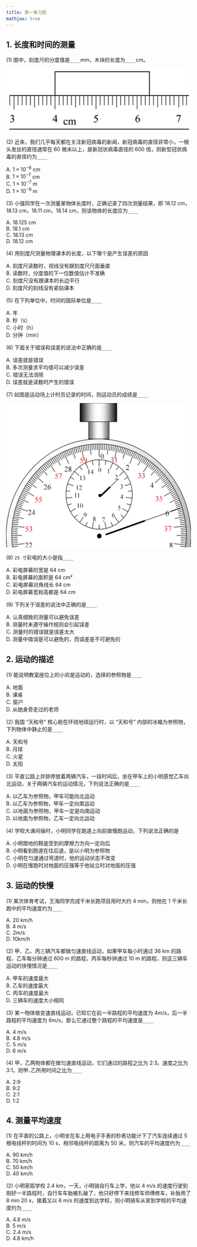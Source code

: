 ```yaml
---
title: 第一章习题
mathjax: true
---
```


## 1. 长度和时间的测量

(1) 图中，刻度尺的分度值是`____`mm，木块的长度为`____`cm。

![ruler](/msp/img/1e-ruler.png)

(2) 近来，我们几乎每天都在关注新冠病毒的新闻，新冠病毒的直径非常小，一根头发丝的直径通常在 60 微米以上，是新冠状病毒直径的 600 倍，则新型冠状病毒的直径约为`____`

A. $1\times 10^{-6}$ cm  
B. $1\times 10^{-7}$ cm  
C. $1\times 10^{-7}$ m  
D. $1\times 10^{-9}$ m

(3) 小强同学在一次测量某物体长度时，正确记录了四次测量结果，即 18.12 cm，18.13 cm，18.11 cm，18.14 cm，则该物体的长度应为`____`

A. 18.125 cm   
B. 18.1 cm   
C. 18.13 cm   
D. 18.12 cm

(4) 用刻度尺测量物理课本的长度，以下哪个是产生误差的原因

A. 刻度尺读数时，视线没有跟刻度尺尺面垂直  
B. 读数时，分度值的下一位数值估计不准确  
C. 刻度尺没有跟课本的长边平行  
D. 刻度尺的刻线没有紧贴课本

(5) 在下列单位中，时间的国际单位是`____`            

A. 年  
B. 秒（s）  
C. 小时（h）  
D. 分钟（min）

(6) 下面关于错误和误差的说法中正确的是`____`       

A. 误差就是错误  
B. 多次测量求平均值可以减少误差  
C. 错误无法消除  
D. 误差就是读数时产生的错误

(7) 如图是运动场上计时员记录的时间，则运动员的成绩是`____`

![stop timer](/msp/img/1e-stop-timer.png)

(8) `25 寸`彩电的大小是指`____`

A. 彩电屏幕的宽是 64 cm  
B. 彩电屏幕的面积是 64 cm²  
C. 彩电屏幕对角线长 64 cm  
D. 彩电屏幕宽和高都是 64 cm

(9) 下列关于误差的说法中正确的是`____`

A. 认真细致的测量可以避免误差  
B. 测量时未遵守操作规则会引起误差  
C. 测量时的错误就是误差太大  
D. 测量中错误是可以避免的，而误差是不可避免的

## 2. 运动的描述

(1) 能说明教室座位上的小欢是运动的，选择的参照物是`____`

A. 地面  
B. 课桌  
C. 窗户  
D. 从她身旁走过的老师

(2) 我国 “天和号” 核心舱在环绕地球运行时，以 “天和号” 内部的冰箱为参照物，下列物体中静止的是`____`

A. 天和号  
B. 月球  
C. 火星  
D. 太阳

(3) 平直公路上并排停放着两辆汽车，一段时间后，坐在甲车上的小明感觉乙车向北运动，关于两辆汽车的运动情况，下列说法正确的是`____`  

A. 以乙车为参照物，甲车可能向北运动  
B. 以乙车为参照物，甲车一定向南运动  
C. 以地面为参照物，甲车一定是向南运动  
D. 以地面为参照物，乙车一定向北运动 

(4) 学校大课间操时，小明同学在跑道上向前做慢跑运动，下列说法正确的是

A. 小明蹬地的鞋底受到的摩擦力方向一定向后  
B. 小明看到跑道在往后退，是以小明为参照物  
C. 小明在匀速通过弯道时，他的运动状态不改变  
D. 小明在慢跑时对地面的压强等于他站立时对地面的压强

## 3. 运动的快慢

(1) 某次体育考试，王海同学完成千米长跑项目用时大约 4 min，则他在 1 千米长跑中的平均速度约为`____`

A. 20 km/h  
B. 4 m/s  
C. 2m/s  
D. 10km/h

(2) 甲、乙、丙三辆汽车都做匀速直线运动，如果甲车每小时通过 36 km 的路程，乙车每分钟通过 600 m 的路程，丙车每秒钟通过 10 m 的路程，则这三辆车运动的快慢情况是`____`

A. 甲车的速度最大  
B. 乙车的速度最大  
C. 丙车的速度最大  
D. 三辆车的速度大小相同

(3) 某一物体做变速直线运动，已知它在前一半路程的平均速度为 4m/s，后一半路程的平均速度为 6m/s，那么它通过整个路程的平均速度是`____`

A. 4 m/s  
B. 4.8 m/s  
C. 5 m/s  
D. 6 m/s

(4) 甲，乙两物体都在做匀速直线运动，它们通过的路程之比为 2∶3。速度之比为 3∶1。则甲､乙所用时间之比为`____`

A. 2∶9  
B. 9∶2  
C. 2∶1  
D. 1∶2

## 4. 测量平均速度

(1) 在平直的公路上，小明坐在车上用电子手表的秒表功能计下了汽车连续通过 5 根电线杆的时间为 10 s，相邻电线杆的距离为 50 米，则汽车的平均速度约为`____`

A. 90 km/h  
B. 70 km/h  
C. 50 km/h  
D. 40 km/h

(2) 小明家距学校 2.4 km，一天，小明骑自行车上学，他以 4 m/s 的速度行驶到刚好一半路程时，自行车车胎被扎破了，他只好停下来找修车师傅修车，补胎用了 8 min 20 s，接着又以 6 m/s 的速度到达学校，则小明骑车从家到学校的平均速度约为`____`

A. 4.8 m/s  
B. 5 m/s  
C. 2.4 m/s  
D. 4.8 km/h